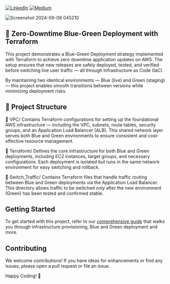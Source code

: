 [![LinkedIn](https://img.shields.io/badge/Connect%20with%20me%20on-LinkedIn-blue.svg)](https://www.linkedin.com/in/gyenoch/)
[![Medium](https://img.shields.io/badge/Medium-12100E?style=for-the-badge&logo=medium&logoColor=white)](https://medium.com/@www.gyenoch)

![Screenshot 2024-09-08 045210](https://github.com/user-attachments/assets/9fa3020e-2a7d-481c-981b-82ce54ebbaf2)

## 🚀 Zero-Downtime Blue-Green Deployment with Terraform

This project demonstrates a Blue-Green Deployment strategy implemented with Terraform to achieve zero downtime application updates on AWS. The setup ensures that new releases are safely deployed, tested, and verified before switching live user traffic — all through Infrastructure as Code (IaC).

By maintaining two identical environments — Blue (live) and Green (staging) — this project enables smooth transitions between versions while minimizing deployment risks.

## 🧩 Project Structure

📁 VPC/
Contains Terraform configurations for setting up the foundational AWS infrastructure — including the VPC, subnets, route tables, security groups, and an Application Load Balancer (ALB).
This shared network layer serves both Blue and Green environments to ensure consistent and cost-effective resource management.

📁 Terraform/
Defines the core infrastructure for both Blue and Green deployments, including EC2 instances, target groups, and necessary configurations.
Each deployment is isolated but runs in the same network environment for easy switching and rollback.

📁 Switch_Traffic/
Contains Terraform files that handle traffic routing between Blue and Green deployments via the Application Load Balancer.
This directory allows traffic to be switched only after the new environment (Green) has been tested and confirmed stable.


## Getting Started
To get started with this project, refer to our [comprehensive guide](https://medium.com/@www.gyenoch/zero-downtime-deployments-made-simple-blue-green-architecture-with-terraform-workspaces-8a4f997d5e1a) that walks you through infrastructure provisioning, Blue and Green deployment and more.

## Contributing
We welcome contributions! If you have ideas for enhancements or find any issues, please open a pull request or file an issue.

Happy Coding! 🚀